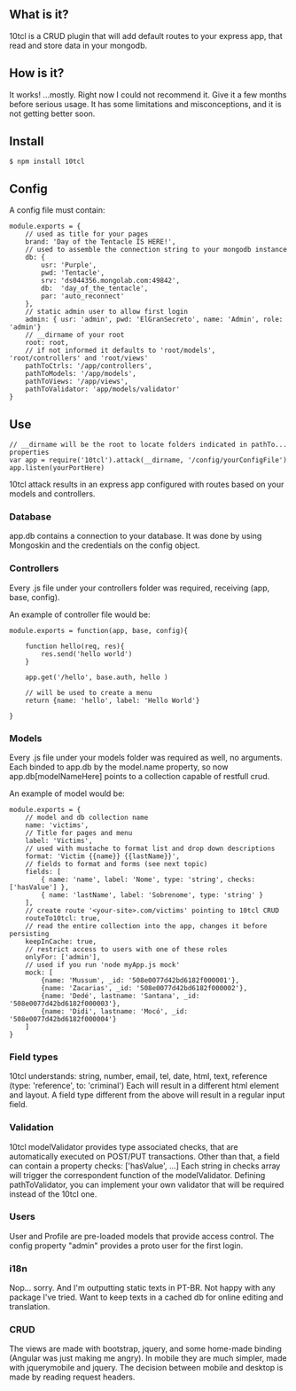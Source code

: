 ## What is it?

10tcl is a CRUD plugin that will add default routes to your express app, that read and store data in your mongodb.

## How is it?

It works! ...mostly.
Right now I could not recommend it. Give it a few months before serious usage.
It has some limitations and misconceptions, and it is not getting better soon.

## Install

    $ npm install 10tcl

## Config

A config file must contain:
    
    module.exports = {
        // used as title for your pages
        brand: 'Day of the Tentacle IS HERE!',
        // used to assemble the connection string to your mongodb instance
        db: { 
            usr: 'Purple',
            pwd: 'Tentacle',
            srv: 'ds044356.mongolab.com:49842',
            db:  'day_of_the_tentacle',
            par: 'auto_reconnect'
        },
        // static admin user to allow first login
        admin: { usr: 'admin', pwd: 'ElGranSecreto', name: 'Admin', role: 'admin'}
        // __dirname of your root
        root: root, 
        // if not informed it defaults to 'root/models', 'root/controllers' and 'root/views'
        pathToCtrls: '/app/controllers',
        pathToModels: '/app/models',
        pathToViews: '/app/views',
        pathToValidator: 'app/models/validator'
    }
    
## Use

    // __dirname will be the root to locate folders indicated in pathTo... properties
    var app = require('10tcl').attack(__dirname, '/config/yourConfigFile')
    app.listen(yourPortHere)

10tcl attack results in an express app configured with routes based on your models and controllers.

### Database

app.db contains a connection to your database.
It was done by using Mongoskin and the credentials on the config object.

### Controllers

Every .js file under your controllers folder was required, receiving (app, base, config).

An example of controller file would be:

    module.exports = function(app, base, config){

        function hello(req, res){
            res.send('hello world')
        }

        app.get('/hello', base.auth, hello )

        // will be used to create a menu
        return {name: 'hello', label: 'Hello World'}

    }

### Models

Every .js file under your models folder was required as well, no arguments.
Each binded to app.db by the model.name property, so now app.db[modelNameHere] points to a collection capable of restfull crud.

An example of model would be:

    module.exports = {
        // model and db collection name
        name: 'victims',
        // Title for pages and menu
        label: 'Victims',
        // used with mustache to format list and drop down descriptions 
        format: 'Victim {{name}} {{lastName}}',
        // fields to format and forms (see next topic)
        fields: [
            { name: 'name', label: 'Nome', type: 'string', checks: ['hasValue'] },
            { name: 'lastName', label: 'Sobrenome', type: 'string' }
        ],
        // create route '<your-site>.com/victims' pointing to 10tcl CRUD
        routeTo10tcl: true,
        // read the entire collection into the app, changes it before persisting
        keepInCache: true,
        // restrict access to users with one of these roles
        onlyFor: ['admin'],
        // used if you run 'node myApp.js mock'
        mock: [
            {name: 'Mussum', _id: '508e0077d42bd6182f000001'},
            {name: 'Zacarias', _id: '508e0077d42bd6182f000002'},
            {name: 'Dedé', lastname: 'Santana', _id: '508e0077d42bd6182f000003'},
            {name: 'Didi', lastname: 'Mocó', _id: '508e0077d42bd6182f000004'}
        ]
    }

### Field types

10tcl understands: string, number, email, tel, date, html, text, reference (type: 'reference', to: 'criminal')
Each will result in a different html element and layout.
A field type different from the above will result in a regular input field.

### Validation

10tcl modelValidator provides type associated checks, that are automatically executed on POST/PUT transactions.
Other than that, a field can contain a property checks: ['hasValue', ...]
Each string in checks array will trigger the correspondent function of the modelValidator.
Defining pathToValidator, you can implement your own validator that will be required instead of the 10tcl one.

### Users

User and Profile are pre-loaded models that provide access control.
The config property "admin" provides a proto user for the first login.

### i18n

Nop... sorry.
And I'm outputting static texts in PT-BR.
Not happy with any package I've tried.
Want to keep texts in a cached db for online editing and translation.

### CRUD

The views are made with bootstrap, jquery, and some home-made binding (Angular was just making me angry).
In mobile they are much simpler, made with jquerymobile and jquery.
The decision between mobile and desktop is made by reading request headers.
